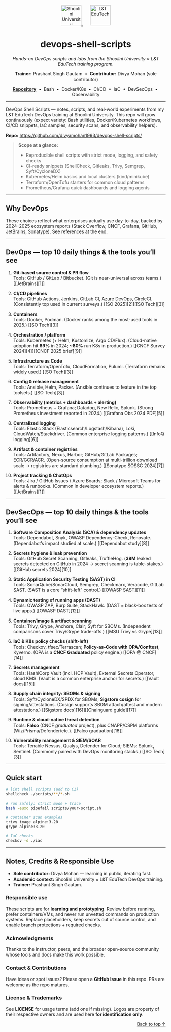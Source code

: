 <p align="center">
  <a href="https://shooliniuniversity.com/" target="_blank">
    <img src="https://shooliniuniversity.com/assets/images/su-naac.png" alt="Shoolini University" height="64">
  </a>
  &nbsp;&nbsp;&nbsp;&nbsp;&nbsp;
  <a href="https://lntedutech.com/" target="_blank">
    <img src="https://lntedutech.com/wp-content/uploads/2024/01/edutech_logo.webp" alt="L&T EduTech" height="64">
  </a>
</p>

<h1 align="center">devops-shell-scripts</h1>

<p align="center">
  <em>Hands-on DevOps scripts and labs from the Shoolini University × L&amp;T EduTech training program.</em>
</p>

<p align="center">
  <strong>Trainer:</strong> Prashant Singh Gautam &nbsp;•&nbsp; <strong>Contributor:</strong> Divya Mohan (sole contributor)
</p>

<p align="center">
  <a href="https://github.com/divyamohan1993/devops-shell-scripts/"><strong>Repository</strong></a>
  &nbsp;•&nbsp; Bash &nbsp;•&nbsp; Docker/K8s &nbsp;•&nbsp; CI/CD &nbsp;•&nbsp; IaC &nbsp;•&nbsp; DevSecOps &nbsp;•&nbsp; Observability
</p>

---

DevOps Shell Scripts — notes, scripts, and real-world experiments from my L&amp;T EduTech DevOps training at Shoolini University. This repo will grow continuously (expect variety: Bash utilities, Docker/Kubernetes workflows, CI/CD snippets, IaC samples, security scans, and observability helpers).

**Repo:** https://github.com/divyamohan1993/devops-shell-scripts/

> **Scope at a glance:**  
> - Reproducible shell scripts with strict mode, logging, and safety checks  
> - CI-ready snippets (ShellCheck, Gitleaks, Trivy, Semgrep, Syft/CycloneDX)  
> - Kubernetes/Helm basics and local clusters (kind/minikube)  
> - Terraform/OpenTofu starters for common cloud patterns  
> - Prometheus/Grafana quick dashboards and logging agents

---


## Why DevOps

These choices reflect what enterprises actually use day-to-day, backed by 2024–2025 ecosystem reports (Stack Overflow, CNCF, Grafana, GitHub, JetBrains, Sonatype). See references at the end.

---

## DevOps — top 10 daily things & the tools you’ll see

1. **Git-based source control & PR flow**  
   Tools: GitHub / GitLab / Bitbucket. (Git is near-universal across teams.) [[JetBrains][1]]

2. **CI/CD pipelines**  
   Tools: GitHub Actions, Jenkins, GitLab CI, Azure DevOps, CircleCI. (Consistently top used in current surveys.) [[SO 2025][2]][[SO Tech][3]]

3. **Containers**  
   Tools: Docker, Podman. (Docker ranks among the most-used tools in 2025.) [[SO Tech][3]]

4. **Orchestration / platform**  
   Tools: Kubernetes (+ Helm, Kustomize, Argo CD/Flux). (Cloud-native adoption hit **89%** in 2024; **~80%** run K8s in production.) [[CNCF Survey 2024][4]][[CNCF 2025 brief][9]]

5. **Infrastructure as Code**  
   Tools: Terraform/OpenTofu, CloudFormation, Pulumi. (Terraform remains widely used.) [[SO Tech][3]]

6. **Config & release management**  
   Tools: Ansible, Helm, Packer. (Ansible continues to feature in the top toolsets.) [[SO Tech][3]]

7. **Observability (metrics + dashboards + alerting)**  
   Tools: Prometheus + Grafana; Datadog, New Relic, Splunk. (Strong Prometheus investment reported in 2024.) [[Grafana Obs 2024 PDF][5]]

8. **Centralized logging**  
   Tools: Elastic Stack (Elasticsearch/Logstash/Kibana), Loki, CloudWatch/Stackdriver. (Common enterprise logging patterns.) [[InfoQ logging][6]]

9. **Artifact & container registries**  
   Tools: Artifactory, Nexus, Harbor; GitHub/GitLab Packages; ECR/GCR/ACR. (Open-source consumption at multi-trillion download scale → registries are standard plumbing.) [[Sonatype SOSSC 2024][7]]

10. **Project tracking & ChatOps**  
    Tools: Jira / GitHub Issues / Azure Boards; Slack / Microsoft Teams for alerts & runbooks. (Common in developer ecosystem reports.) [[JetBrains][1]]

---

## DevSecOps — top 10 daily things & the tools you’ll see

1. **Software Composition Analysis (SCA) & dependency updates**  
   Tools: Dependabot, Snyk, OWASP Dependency-Check, Renovate. (Dependabot’s impact studied at scale.) [[Dependabot study][8]]

2. **Secrets hygiene & leak prevention**  
   Tools: GitHub Secret Scanning, Gitleaks, TruffleHog. (**39M** leaked secrets detected on GitHub in 2024 → secret scanning is table-stakes.) [[GitHub secrets 2024][10]]

3. **Static Application Security Testing (SAST) in CI**  
   Tools: SonarQube/SonarCloud, Semgrep, Checkmarx, Veracode, GitLab SAST. (SAST is a core “shift-left” control.) [[OWASP SAST][11]]

4. **Dynamic testing of running apps (DAST)**  
   Tools: OWASP ZAP, Burp Suite, StackHawk. (DAST = black-box tests of live apps.) [[OWASP DAST][12]]

5. **Container/image & artifact scanning**  
   Tools: Trivy, Grype, Anchore, Clair; Syft for SBOMs. (Independent comparisons cover Trivy/Grype trade-offs.) [[MSU Trivy vs Grype][13]]

6. **IaC & K8s policy checks (shift-left)**  
   Tools: Checkov, tfsec/Terrascan; **Policy-as-Code with OPA/Conftest**, Kyverno. (OPA is a **CNCF Graduated** policy engine.) [[OPA @ CNCF][14]]

7. **Secrets management**  
   Tools: HashiCorp Vault (incl. HCP Vault), External Secrets Operator, cloud KMS. (Vault is a common enterprise anchor for secrets.) [[Vault docs][15]]

8. **Supply chain integrity: SBOMs & signing**  
   Tools: Syft/CycloneDX/SPDX for SBOMs; **Sigstore cosign** for signing/attestations. (Cosign supports SBOM attach/attest and modern attestations.) [[Sigstore docs][16]][[Chainguard guide][17]]

9. **Runtime & cloud-native threat detection**  
   Tools: **Falco** (CNCF *graduated* project), plus CNAPP/CSPM platforms (Wiz/Prisma/Defender/etc.). [[Falco graduation][18]]

10. **Vulnerability management & SIEM/SOAR**  
    Tools: Tenable Nessus, Qualys, Defender for Cloud; SIEMs: Splunk, Sentinel. (Commonly paired with DevOps monitoring stacks.) [[SO Tech][3]]

---

## Quick start

```bash
# lint shell scripts (add to CI)
shellcheck ./scripts/**/*.sh

# run safely: strict mode + trace
bash -euxo pipefail scripts/your-script.sh

# container scan examples
trivy image alpine:3.20
grype alpine:3.20

# IaC checks
checkov -d ./iac
```

---

## Notes, Credits & Responsible Use

- **Sole contributor:** Divya Mohan — learning in public, iterating fast.  
- **Academic context:** Shoolini University × L&T EduTech DevOps training.  
- **Trainer:** Prashant Singh Gautam.

### Responsible use
These scripts are for **learning and prototyping**. Review before running, prefer containers/VMs, and never run unvetted commands on production systems. Replace placeholders, keep secrets out of source control, and enable branch protections + required checks.

### Acknowledgments
Thanks to the instructor, peers, and the broader open-source community whose tools and docs make this work possible.

### Contact & Contributions
Have ideas or spot issues? Please open a **GitHub Issue** in this repo. PRs are welcome as the repo matures.

### License & Trademarks
See **LICENSE** for usage terms (add one if missing). Logos are property of their respective owners and are used here **for identification only**.

<p align="right"><a href="#devops-shell-scripts">Back to top ↑</a></p>
